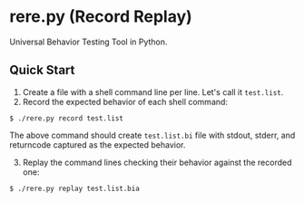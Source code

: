 # rere.py (**Re**cord **Re**play)

Universal Behavior Testing Tool in Python.

## Quick Start

1. Create a file with a shell command line per line. Let's call it `test.list`.
2. Record the expected behavior of each shell command:
```console
$ ./rere.py record test.list
```
The above command should create `test.list.bi` file with stdout, stderr, and returncode captured as the expected behavior.

3. Replay the command lines checking their behavior against the recorded one:
```console
$ ./rere.py replay test.list.bia
```
